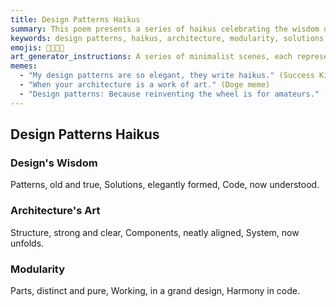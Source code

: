 ```yaml
---
title: Design Patterns Haikus
summary: This poem presents a series of haikus celebrating the wisdom of design patterns, the artistry of architecture, and the harmony achieved through modularity in software development.
keywords: design patterns, haikus, architecture, modularity, solutions, code, structure, components, harmony, software development
emojis: 📐🎨🧩✨
art_generator_instructions: A series of minimalist scenes, each representing a haiku. For "Design's Wisdom," a glowing, intricate pattern forming from abstract lines of code. For "Architecture's Art," a clear, strong architectural blueprint with neatly aligned, glowing components. For "Modularity," distinct, pure geometric shapes fitting together perfectly to form a grand design. The overall feeling should be one of intellectual elegance, precision, and the beauty of well-structured systems.
memes:
  - "My design patterns are so elegant, they write haikus." (Success Kid meme)
  - "When your architecture is a work of art." (Doge meme)
  - "Design patterns: Because reinventing the wheel is for amateurs." (Expanding Brain meme)
---
```

## Design Patterns Haikus

### Design's Wisdom
Patterns, old and true,
Solutions, elegantly formed,
Code, now understood.

### Architecture's Art
Structure, strong and clear,
Components, neatly aligned,
System, now unfolds.

### Modularity
Parts, distinct and pure,
Working, in a grand design,
Harmony in code.